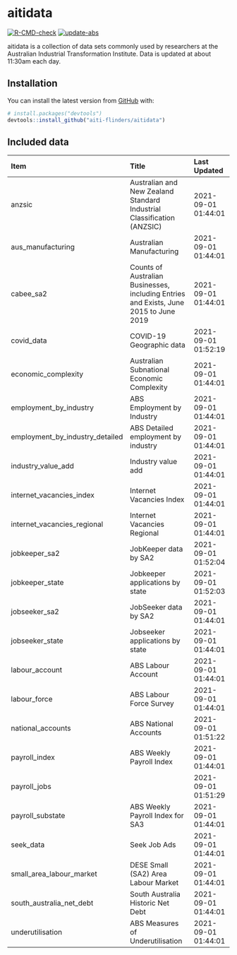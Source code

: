 
<!-- README.md is generated from README.Rmd. Please edit that file -->

# aitidata

<!-- badges: start -->

[![R-CMD-check](https://github.com/aiti-flinders/aitidata/actions/workflows/R-CMD-check.yaml/badge.svg)](https://github.com/aiti-flinders/aitidata/actions/workflows/R-CMD-check.yaml)
[![update-abs](https://github.com/aiti-flinders/aitidata/workflows/update-abs/badge.svg)](https://github.com/aiti-flinders/aitidata/actions)
<!-- badges: end -->

aitidata is a collection of data sets commonly used by researchers at
the Australian Industrial Transformation Institute. Data is updated at
about 11:30am each day.

## Installation

You can install the latest version from [GitHub](https://github.com/)
with:

``` r
# install.packages("devtools")
devtools::install_github("aiti-flinders/aitidata")
```

## Included data

| Item                               | Title                                                                                 | Last Updated        |
| :--------------------------------- | :------------------------------------------------------------------------------------ | :------------------ |
| anzsic                             | Australian and New Zealand Standard Industrial Classification (ANZSIC)                | 2021-09-01 01:44:01 |
| aus\_manufacturing                 | Australian Manufacturing                                                              | 2021-09-01 01:44:01 |
| cabee\_sa2                         | Counts of Australian Businesses, including Entries and Exists, June 2015 to June 2019 | 2021-09-01 01:44:01 |
| covid\_data                        | COVID-19 Geographic data                                                              | 2021-09-01 01:52:19 |
| economic\_complexity               | Australian Subnational Economic Complexity                                            | 2021-09-01 01:44:01 |
| employment\_by\_industry           | ABS Employment by Industry                                                            | 2021-09-01 01:44:01 |
| employment\_by\_industry\_detailed | ABS Detailed employment by industry                                                   | 2021-09-01 01:44:01 |
| industry\_value\_add               | Industry value add                                                                    | 2021-09-01 01:44:01 |
| internet\_vacancies\_index         | Internet Vacancies Index                                                              | 2021-09-01 01:44:01 |
| internet\_vacancies\_regional      | Internet Vacancies Regional                                                           | 2021-09-01 01:44:01 |
| jobkeeper\_sa2                     | JobKeeper data by SA2                                                                 | 2021-09-01 01:52:04 |
| jobkeeper\_state                   | Jobkeeper applications by state                                                       | 2021-09-01 01:52:03 |
| jobseeker\_sa2                     | JobSeeker data by SA2                                                                 | 2021-09-01 01:44:01 |
| jobseeker\_state                   | Jobseeker applications by state                                                       | 2021-09-01 01:44:01 |
| labour\_account                    | ABS Labour Account                                                                    | 2021-09-01 01:44:01 |
| labour\_force                      | ABS Labour Force Survey                                                               | 2021-09-01 01:44:01 |
| national\_accounts                 | ABS National Accounts                                                                 | 2021-09-01 01:51:22 |
| payroll\_index                     | ABS Weekly Payroll Index                                                              | 2021-09-01 01:44:01 |
| payroll\_jobs                      |                                                                                       | 2021-09-01 01:51:29 |
| payroll\_substate                  | ABS Weekly Payroll Index for SA3                                                      | 2021-09-01 01:44:01 |
| seek\_data                         | Seek Job Ads                                                                          | 2021-09-01 01:44:01 |
| small\_area\_labour\_market        | DESE Small (SA2) Area Labour Market                                                   | 2021-09-01 01:44:01 |
| south\_australia\_net\_debt        | South Australia Historic Net Debt                                                     | 2021-09-01 01:44:01 |
| underutilisation                   | ABS Measures of Underutilisation                                                      | 2021-09-01 01:44:01 |
